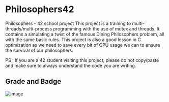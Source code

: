 # Philosophers42
Philosophers - 42 school project
This project is a training to multi-threads/multi-process programming with the use of mutex and threads.
It contains a simulating a twist of the famous Dining Philosophers problem, all with the same basic rules.
This project is also a good lesson in C optimization as we need to save every bit of CPU usage we can to ensure the survival of our philosophers.


PS : If you are a 42 student visiting this project, please do not copy/paste and make sure to always understand the code you are writing.

## Grade and Badge

![image](https://user-images.githubusercontent.com/85964972/132143431-66093bfc-2abc-4ab0-a780-d29c99e15a71.png)
